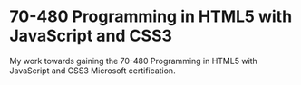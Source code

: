 70-480 Programming in HTML5 with JavaScript and CSS3
====================================================

My work towards gaining the 70-480 Programming in HTML5 with JavaScript and CSS3 Microsoft certification.
